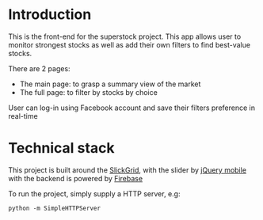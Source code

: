 # Introduction

This is the front-end for the superstock project. This app allows user to monitor strongest stocks as well as add their own filters to find best-value stocks.

There are 2 pages:
- The main page: to grasp a summary view of the market
- The full page: to filter by stocks by choice

User can log-in using Facebook account and save their filters preference in real-time

# Technical stack
This project is built around the [SlickGrid](https://github.com/mleibman/SlickGrid), with the slider by [jQuery mobile](https://demos.jquerymobile.com/1.2.0/docs/forms/slider/) with the backend is powered by [Firebase](https://www.firebase.com)

To run the project, simply supply a HTTP server, e.g:

```
python -m SimpleHTTPServer
```
